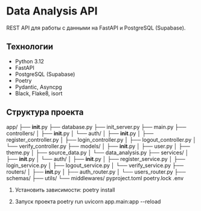 # Data Analysis API

REST API для работы с данными на FastAPI и PostgreSQL (Supabase).

## Технологии

- Python 3.12
- FastAPI
- PostgreSQL (Supabase)
- Poetry
- Pydantic, Asyncpg
- Black, Flake8, isort

## Структура проекта

app/
├── __init__.py
├── database.py
├── init_server.py
├── main.py
├── controllers/
│   ├── __init__.py
│   └── auth/
│       ├── __init__.py
│       ├── register_controller.py
│       ├── login_controller.py
│       ├── logout_controller.py
│       └── verify_controller.py
├── models/
│   ├── __init__.py
│   ├── user.py
│   ├── theme.py
│   ├── source_data.py
│   └── data_analysis.py
├── services/
│   ├── __init__.py
│   └── auth/
│       ├── __init__.py
│       ├── register_service.py
│       ├── login_service.py
│       ├── logout_service.py
│       └── verify_service.py
├── routers/
│   ├── __init__.py
│   ├── auth_router.py
│   └── users_router.py
├── schemas/
├── utils/
└── middlewares/
pyproject.toml
poetry.lock
.env

1. Установить зависимости:
poetry install

2. Запуск проекта
poetry run uvicorn app.main:app --reload
